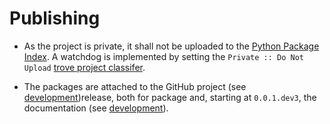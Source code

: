# Publishing

- As the project is private, it shall not be uploaded to the
  [Python Package Index](https://pypi.org/).
  A watchdog is implemented by setting the
  `Private :: Do Not Upload`
  [trove project classifer](https://pypi.org/classifiers/).

- The packages are attached to the GitHub project
  (see [development](development.md))release, both for package and, starting
  at `0.0.1.dev3`, the documentation (see [development](development.md)).
